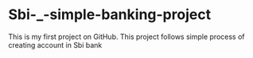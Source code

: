 # Sbi-_-simple-banking-project
This is my first project on GitHub. This project follows simple process of creating account in Sbi bank
